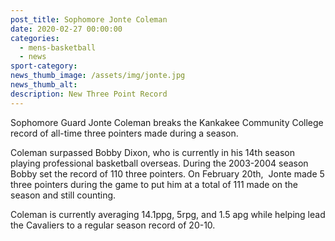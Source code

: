```yaml
---
post_title: Sophomore Jonte Coleman
date: 2020-02-27 00:00:00
categories:
  - mens-basketball
  - news
sport-category:
news_thumb_image: /assets/img/jonte.jpg
news_thumb_alt:
description: New Three Point Record
---
```


Sophomore Guard Jonte Coleman breaks the Kankakee Community College record of all-time three pointers made during a season.

Coleman surpassed Bobby Dixon, who is currently in his 14th season playing professional basketball overseas. During the 2003-2004 season Bobby set the record of 110 three pointers. On February 20th, &nbsp;Jonte made 5 three pointers during the game to put him at a total of 111 made on the season and still counting.

Coleman is currently averaging 14.1ppg, 5rpg, and 1.5 apg while helping lead the Cavaliers to a regular season record of 20-10.